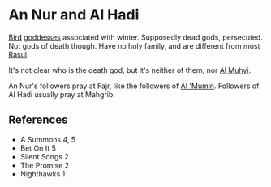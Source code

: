 # An Nur and Al Hadi
[Bird](Bird) [goddesses](Culture/Gods.md) associated with winter. Supposedly dead gods, persecuted. Not gods of death though. Have no holy family, and are different from most [Rasul](../../Person/Group/Rasul.md).

It's not clear who is the death god, but it's neither of them, nor [Al Muhyi](Culture/Deity/Al%20Muhyi.md).

An Nur's followers pray at Fajr, like the followers of [Al 'Mumin](Culture/Deity/Al%20Mumin.md). Followers of Al Hadi usually pray at Mahgrib.

## References
- A Summons 4, 5
- Bet On It 5
- Silent Songs 2
- The Promise 2
- Nighthawks 1
